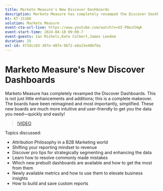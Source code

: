 ```yaml
---
title: Marketo Measure's New Discover Dashboards
description: Marketo Measure has completely revamped the Discover Dashboards. This is not just little enhancements and additions; this is a complete makeover. The boards have been reimagined and most importantly, simplified. These new boards are much more intuitive and user friendly to get you the data you need—quickly and easily!
kt: KT-15186
solution: Marketo Measure
event-cta-url-live: https://www.youtube.com/watch?v=UI-P0ezCHqA
event-start-time: 2024-04-18 09:00-7
event-guests: Ian Michels,Kate Colbert,James Leedom
duration: 25
exl-id: 4f3dcc03-307e-48fe-9bf2-e0a15e40bf6a
---
```

# Marketo Measure's New Discover Dashboards

Marketo Measure has completely revamped the Discover Dashboards. This is not just little enhancements and additions; this is a complete makeover. The boards have been reimagined and most importantly, simplified. These new boards are much more intuitive and user-friendly to get you the data you need—quickly and easily!

>[!VIDEO](https://video.tv.adobe.com/v/3428093/?quality=12&learn=on)

Topics discussed:

* Attribution Philosophy in a B2B Marketing world
* Shifting your reporting mindset to revenue
* Discover pro tips for strategically segmenting and enhancing the data
* Learn how to resolve commonly made mistakes
* Which new prebuilt dashboards are available and how to get the most from them
* Newly available metrics and how to use them to elevate business insights
* How to build and save custom reports
